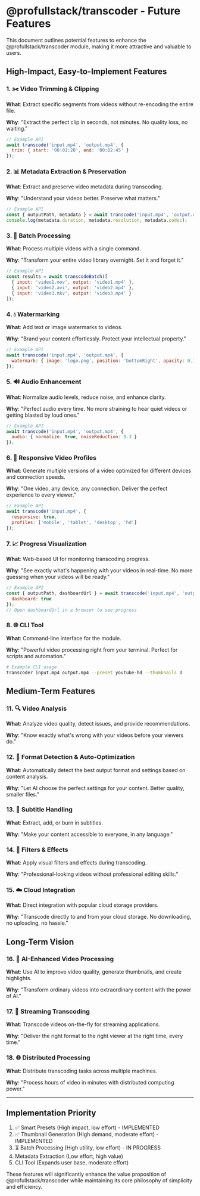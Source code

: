 # @profullstack/transcoder - Future Features

This document outlines potential features to enhance the @profullstack/transcoder module, making it more attractive and valuable to users.

## High-Impact, Easy-to-Implement Features

### 1. ✂️ Video Trimming & Clipping

**What**: Extract specific segments from videos without re-encoding the entire file.

**Why**: "Extract the perfect clip in seconds, not minutes. No quality loss, no waiting."

```javascript
// Example API
await transcode('input.mp4', 'output.mp4', {
  trim: { start: '00:01:20', end: '00:02:45' }
});
```

### 2. 📊 Metadata Extraction & Preservation

**What**: Extract and preserve video metadata during transcoding.

**Why**: "Understand your videos better. Preserve what matters."

```javascript
// Example API
const { outputPath, metadata } = await transcode('input.mp4', 'output.mp4');
console.log(metadata.duration, metadata.resolution, metadata.codec);
```

### 3. 🔄 Batch Processing

**What**: Process multiple videos with a single command.

**Why**: "Transform your entire video library overnight. Set it and forget it."

```javascript
// Example API
const results = await transcodeBatch([
  { input: 'video1.mov', output: 'video1.mp4' },
  { input: 'video2.avi', output: 'video2.mp4' },
  { input: 'video3.mkv', output: 'video3.mp4' }
]);
```

### 4. 💧 Watermarking

**What**: Add text or image watermarks to videos.

**Why**: "Brand your content effortlessly. Protect your intellectual property."

```javascript
// Example API
await transcode('input.mp4', 'output.mp4', {
  watermark: { image: 'logo.png', position: 'bottomRight', opacity: 0.7 }
});
```

### 5. 🔊 Audio Enhancement

**What**: Normalize audio levels, reduce noise, and enhance clarity.

**Why**: "Perfect audio every time. No more straining to hear quiet videos or getting blasted by loud ones."

```javascript
// Example API
await transcode('input.mp4', 'output.mp4', {
  audio: { normalize: true, noiseReduction: 0.3 }
});
```

### 6. 📱 Responsive Video Profiles

**What**: Generate multiple versions of a video optimized for different devices and connection speeds.

**Why**: "One video, any device, any connection. Deliver the perfect experience to every viewer."

```javascript
// Example API
await transcode('input.mp4', {
  responsive: true,
  profiles: ['mobile', 'tablet', 'desktop', 'hd']
});
```

### 7. 📈 Progress Visualization

**What**: Web-based UI for monitoring transcoding progress.

**Why**: "See exactly what's happening with your videos in real-time. No more guessing when your videos will be ready."

```javascript
// Example API
const { outputPath, dashboardUrl } = await transcode('input.mp4', 'output.mp4', {
  dashboard: true
});
// Open dashboardUrl in a browser to see progress
```

### 8. 🌐 CLI Tool

**What**: Command-line interface for the module.

**Why**: "Powerful video processing right from your terminal. Perfect for scripts and automation."

```bash
# Example CLI usage
transcoder input.mp4 output.mp4 --preset youtube-hd --thumbnails 3
```

## Medium-Term Features

### 11. 🔍 Video Analysis

**What**: Analyze video quality, detect issues, and provide recommendations.

**Why**: "Know exactly what's wrong with your videos before your viewers do."

### 12. 🔄 Format Detection & Auto-Optimization

**What**: Automatically detect the best output format and settings based on content analysis.

**Why**: "Let AI choose the perfect settings for your content. Better quality, smaller files."

### 13. 📝 Subtitle Handling

**What**: Extract, add, or burn in subtitles.

**Why**: "Make your content accessible to everyone, in any language."

### 14. 🎨 Filters & Effects

**What**: Apply visual filters and effects during transcoding.

**Why**: "Professional-looking videos without professional editing skills."

### 15. ☁️ Cloud Integration

**What**: Direct integration with popular cloud storage providers.

**Why**: "Transcode directly to and from your cloud storage. No downloading, no uploading, no hassle."

## Long-Term Vision

### 16. 🤖 AI-Enhanced Video Processing

**What**: Use AI to improve video quality, generate thumbnails, and create highlights.

**Why**: "Transform ordinary videos into extraordinary content with the power of AI."

### 17. 🔄 Streaming Transcoding

**What**: Transcode videos on-the-fly for streaming applications.

**Why**: "Deliver the right format to the right viewer at the right time, every time."

### 18. 🌐 Distributed Processing

**What**: Distribute transcoding tasks across multiple machines.

**Why**: "Process hours of video in minutes with distributed computing power."

---

## Implementation Priority

1. ✅ Smart Presets (High impact, low effort) - IMPLEMENTED
2. ✅ Thumbnail Generation (High demand, moderate effort) - IMPLEMENTED
3. ⏳ Batch Processing (High utility, low effort) - IN PROGRESS
4. Metadata Extraction (Low effort, high value)
5. CLI Tool (Expands user base, moderate effort)

These features will significantly enhance the value proposition of @profullstack/transcoder while maintaining its core philosophy of simplicity and efficiency.